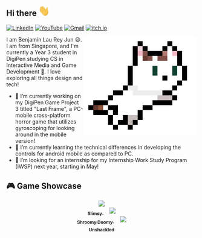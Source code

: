 ## Hi there <img src="https://raw.githubusercontent.com/ABSphreak/ABSphreak/master/gifs/Hi.gif" width="30px">

[![LinkedIn](https://img.shields.io/badge/-LinkedIn-blue?logo=linkedin&logoColor=white&style=flat)](https://www.linkedin.com/in/ben-lrj)
[![YouTube](https://img.shields.io/badge/-YouTube-red?logo=youtube&logoColor=white&style=flat)](https://www.youtube.com/c/benjaminlrj)
[![Gmail](https://img.shields.io/badge/-Gmail-D14836?logo=gmail&logoColor=white&style=flat)](mailto:2301322@sit.singaporetech.edu.sg)
[![itch.io](https://img.shields.io/badge/-itch.io-FA5C5C?logo=itch.io&logoColor=white&style=flat)](https://yourname.itch.io/)


<img align="right" src="https://github.com/benjaminlrj/benjaminlrj/blob/0c2dd54ccd9e08fe1460284bca3f3cc954a2a3c2/Assets/gorgeous_jumping.gif?raw=true" width="300" />

I am Benjamin Lau Rey Jun 😃. I am from Singapore, and I'm currently a Year 3 student in DigiPen studying CS in Interactive Media and Game Development 🏫. I love exploring all things design and tech!

- 🔭 I’m currently working on my DigiPen Game Project 3 titled "Last Frame", a PC-mobile cross-platform horror game that utilizes gyroscoping for looking around in the mobile version!
- 🌱 I’m currently learning the technical differences in developing the controls for android mobile as compared to PC.
- 👯 I’m looking for an internship for my Internship Work Study Program (IWSP) next year, starting in May!  

## 🎮 Game Showcase  

<p align="center">
  <a href="https://www.youtube.com/watch?v=BO1fiwwXRZI&list=PLyj0Z4ENDkJQfRBMRu-osOLVpElsTp6NE&index=6">
    <img src="https://img.youtube.com/vi/VIDEO_ID_1/hqdefault.jpg" width="250"><br>
    <sub><b>Slimey</b></sub>
  </a>
  &nbsp;&nbsp;&nbsp;
  <a href="https://www.youtube.com/watch?v=0rmqW_Kb_tw&list=PLyj0Z4ENDkJQfRBMRu-osOLVpElsTp6NE&index=5&t=9s">
    <img src="https://img.youtube.com/vi/VIDEO_ID_2/hqdefault.jpg" width="250"><br>
    <sub><b>Shroomy Doomy</b></sub>
  </a>
  &nbsp;&nbsp;&nbsp;
  <a href="https://www.youtube.com/watch?v=IYML-TccWYo&list=PLyj0Z4ENDkJQfRBMRu-osOLVpElsTp6NE&index=3">
    <img src="https://img.youtube.com/vi/VIDEO_ID_3/hqdefault.jpg" width="250"><br>
    <sub><b>Unshackled</b></sub>
  </a>
</p>
